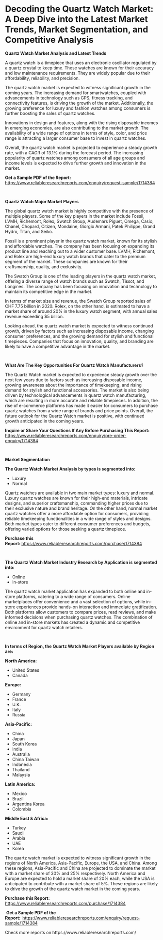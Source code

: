 <p><h1>Decoding the Quartz Watch Market: A Deep Dive into the Latest Market Trends, Market Segmentation, and Competitive Analysis</h1></p><p><strong>Quartz Watch Market Analysis and Latest Trends</strong></p>
<p><p>A quartz watch is a timepiece that uses an electronic oscillator regulated by a quartz crystal to keep time. These watches are known for their accuracy and low maintenance requirements. They are widely popular due to their affordability, reliability, and precision.</p><p>The quartz watch market is expected to witness significant growth in the coming years. The increasing demand for smartwatches, coupled with advancements in technology such as GPS, fitness tracking, and connectivity features, is driving the growth of the market. Additionally, the growing preference for luxury and fashion watches among consumers is further boosting the sales of quartz watches.</p><p>Innovations in design and features, along with the rising disposable incomes in emerging economies, are also contributing to the market growth. The availability of a wide range of options in terms of style, color, and price range is attracting a larger consumer base to invest in quartz watches.</p><p>Overall, the quartz watch market is projected to experience a steady growth rate, with a CAGR of 13.1% during the forecast period. The increasing popularity of quartz watches among consumers of all age groups and income levels is expected to drive further growth and innovation in the market.</p></p>
<p><strong>Get a Sample PDF of the Report:&nbsp;</strong> <a href="https://www.reliableresearchreports.com/enquiry/request-sample/1714384">https://www.reliableresearchreports.com/enquiry/request-sample/1714384</a></p>
<p>&nbsp;</p>
<p><strong>Quartz Watch Major Market Players</strong></p>
<p><p>The global quartz watch market is highly competitive with the presence of multiple players. Some of the key players in the market include Fossil, LVMH, Richemont, Rolex, Swatch Group, Audemars Piguet, Omega, Casio, Chanel, Chopard, Citizen, Mondaine, Giorgio Armani, Patek Philippe, Grand Hydro, Titan, and Seiko.</p><p>Fossil is a prominent player in the quartz watch market, known for its stylish and affordable watches. The company has been focusing on expanding its product line and reaching out to a wider customer base. LVMH, Richemont, and Rolex are high-end luxury watch brands that cater to the premium segment of the market. These companies are known for their craftsmanship, quality, and exclusivity.</p><p>The Swatch Group is one of the leading players in the quartz watch market, offering a diverse range of watch brands such as Swatch, Tissot, and Longines. The company has been focusing on innovation and technology to maintain its competitive edge in the market.</p><p>In terms of market size and revenue, the Swatch Group reported sales of CHF 7.75 billion in 2020. Rolex, on the other hand, is estimated to have a market share of around 20% in the luxury watch segment, with annual sales revenue exceeding $5 billion.</p><p>Looking ahead, the quartz watch market is expected to witness continued growth, driven by factors such as increasing disposable income, changing consumer preferences, and the growing demand for stylish and functional timepieces. Companies that focus on innovation, quality, and branding are likely to have a competitive advantage in the market.</p></p>
<p>&nbsp;</p>
<p><strong>What Are The Key Opportunities For Quartz Watch Manufacturers?</strong></p>
<p><p>The Quartz Watch market is expected to experience steady growth over the next few years due to factors such as increasing disposable income, growing awareness about the importance of timekeeping, and rising demand for stylish and functional accessories. The market is also being driven by technological advancements in quartz watch manufacturing, which are resulting in more accurate and reliable timepieces. In addition, the rise of e-commerce platforms has made it easier for consumers to purchase quartz watches from a wide range of brands and price points. Overall, the future outlook for the Quartz Watch market is positive, with continued growth anticipated in the coming years.</p></p>
<p><strong>Inquire or Share Your Questions If Any Before Purchasing This Report:</strong> <a href="https://www.reliableresearchreports.com/enquiry/pre-order-enquiry/1714384">https://www.reliableresearchreports.com/enquiry/pre-order-enquiry/1714384</a></p>
<p>&nbsp;</p>
<p><strong>Market Segmentation</strong></p>
<p><strong>The Quartz Watch Market Analysis by types is segmented into:</strong></p>
<p><ul><li>Luxury</li><li>Normal</li></ul></p>
<p><p>Quartz watches are available in two main market types: luxury and normal. Luxury quartz watches are known for their high-end materials, intricate designs, and superior craftsmanship, commanding higher prices due to their exclusive nature and brand heritage. On the other hand, normal market quartz watches offer a more affordable option for consumers, providing reliable timekeeping functionalities in a wide range of styles and designs. Both market types cater to different consumer preferences and budgets, offering varied options for those seeking a quartz timepiece.</p></p>
<p><strong>Purchase this Report:&nbsp;</strong><a href="https://www.reliableresearchreports.com/purchase/1714384">https://www.reliableresearchreports.com/purchase/1714384</a></p>
<p>&nbsp;</p>
<p><strong>The Quartz Watch Market Industry Research by Application is segmented into:</strong></p>
<p><ul><li>Online</li><li>In-store</li></ul></p>
<p><p>The quartz watch market application has expanded to both online and in-store platforms, catering to a wide range of consumers. Online marketplaces offer convenience and a vast selection of options, while in-store experiences provide hands-on interaction and immediate gratification. Both platforms allow customers to compare prices, read reviews, and make informed decisions when purchasing quartz watches. The combination of online and in-store markets has created a dynamic and competitive environment for quartz watch retailers.</p></p>
<p>&nbsp;</p>
<p><strong>In terms of Region, the Quartz Watch Market Players available by Region are:</strong></p>
<p>
    <p> <strong> North America: </strong>
        <ul>
            <li>United States</li>
            <li>Canada</li>
        </ul>
        </p> 
    <p> <strong> Europe: </strong>
        <ul>
            <li>Germany</li>
            <li>France</li>
            <li>U.K.</li>
            <li>Italy</li>
            <li>Russia</li>
        </ul>
        </p> 
    <p> <strong> Asia-Pacific: </strong>
        <ul>
            <li>China</li>
            <li>Japan</li>
            <li>South Korea</li>
            <li>India</li>
            <li>Australia</li>
            <li>China Taiwan</li>
            <li>Indonesia</li>
            <li>Thailand</li>
            <li>Malaysia</li>
        </ul>
        </p> 
    <p> <strong> Latin America: </strong>
        <ul>
            <li>Mexico</li>
            <li>Brazil</li>
            <li>Argentina Korea</li>
            <li>Colombia</li>
        </ul>
        </p> 
    <p> <strong> Middle East & Africa: </strong>
        <ul>
            <li>Turkey</li>
            <li>Saudi</li>
            <li>Arabia</li>
            <li>UAE</li>
            <li>Korea</li>
        </ul>
    </p>
    </p>
<p><p>The quartz watch market is expected to witness significant growth in the regions of North America, Asia-Pacific, Europe, the USA, and China. Among these regions, Asia-Pacific and China are projected to dominate the market with a market share of 30% and 25% respectively. North America and Europe are expected to hold a market share of 20% each, while the USA is anticipated to contribute with a market share of 5%. These regions are likely to drive the growth of the quartz watch market in the coming years.</p></p>
<p><strong>Purchase this Report: </strong><a href="https://www.reliableresearchreports.com/purchase/1714384">https://www.reliableresearchreports.com/purchase/1714384</a></p>
<p>&nbsp;<strong>Get a Sample PDF of the Report:&nbsp;&nbsp;</strong><a href="https://www.reliableresearchreports.com/enquiry/request-sample/1714384">https://www.reliableresearchreports.com/enquiry/request-sample/1714384</a></p>
<p><strong></strong></p>
<p>Check more reports on https://www.reliableresearchreports.com/</p>